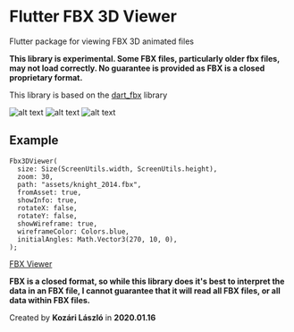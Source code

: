# Flutter FBX 3D Viewer

Flutter package for viewing FBX 3D animated files

**This library is experimental. Some FBX files, particularly older fbx files, may not load correctly. No guarantee is provided as FBX is a closed proprietary format.**

This library is based on the [dart_fbx](https://github.com/brendan-duncan/dart_fbx) library

![alt text](https://raw.githubusercontent.com/klaszlo8207/Flutter-FBX-3D-Viewer/master/pix/pic1.png "Pic1") ![alt text](https://raw.githubusercontent.com/klaszlo8207/Flutter-FBX-3D-Viewer/master/pix/pic2.png "Pic2") ![alt text](https://raw.githubusercontent.com/klaszlo8207/Flutter-FBX-3D-Viewer/master/pix/gif.gif "Pic2")

## Example

    Fbx3DViewer(
      size: Size(ScreenUtils.width, ScreenUtils.height),
      zoom: 30,
      path: "assets/knight_2014.fbx",
      fromAsset: true,
      showInfo: true,
      rotateX: false,
      rotateY: false,
      showWireframe: true,
      wireframeColor: Colors.blue,
      initialAngles: Math.Vector3(270, 10, 0),
    );
 
  
[FBX Viewer](https://github.com/klaszlo8207/Flutter-FBX-3D-Viewer/blob/master/example/example_app.dart)

**FBX is a closed format, so while this library does it's best to interpret the data in an FBX file, I cannot guarantee that it will read all FBX files, or all data within FBX files.**

Created by **Kozári László** in **2020.01.16**
